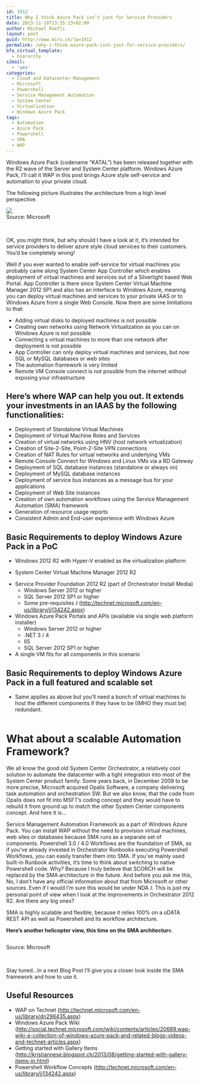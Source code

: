 ```yaml
---
id: 1912
title: Why I think Azure Pack isn’t just for Service Providers
date: 2013-11-18T23:35:23+02:00
author: Michael Rüefli
layout: post
guid: http://www.miru.ch/?p=1912
permalink: /why-i-think-azure-pack-isnt-just-for-service-providers/
bfa_virtual_template:
  - hierarchy
s2mail:
  - 'yes'
categories:
  - Cloud and Datacenter Management
  - Microsoft
  - Powershell
  - Service Management Automation
  - System Center
  - Virtualization
  - Windows Azure Pack
tags:
  - Automation
  - Azure Pack
  - Powershell
  - SMA
  - WAP
---
```

Windows Azure Pack (codename &#8220;KATAL&#8221;) has been released together with the R2 wave of the Server and System Center platform. Windows Azure Pack, I&#8217;ll call it WAP in this post brings Azure style self-service and automation to your private cloud.

The following picture illustrates the architecture from a high level perspective.

![](../images/2013/11/111813_2202_WhyIthinkAz1.png)  
Source: Microsoft

&nbsp;

OK, you might think, but why should I have a look at it, it&#8217;s intended for service providers to deliver azure style cloud services to their customers. You&#8217;d be completely wrong!

Well if you ever wanted to enable self-service for virtual machines you probably came along System Center App Controller which enables deployment of virtual machines and services out of a Silverlight based Web Portal. App Controller is there since System Center Virtual Machine Manager 2012 SP1 and also has an interface to Windows Azure, meaning you can deploy virtual machines and services to your private IAAS or to Windows Azure from a single Web Console. Now there are some limitations to that:

  * Adding virtual disks to deployed machines is not possible
  * Creating own networks using Network Virtualization as you can on Windows Azure is not possible
  * Connecting s virtual machines to more than one network after deployment is not possible
  * App Controller can only deploy virtual machines and services, but now SQL or MySQL databases or web sites
  * The automation framework is very limited
  * Remote VM Console connect is not possible from the internet without exposing your infrastructure

## Here&#8217;s where WAP can help you out. It extends your investments in an IAAS by the following functionalities:

  * Deployment of Standalone Virtual Machines
  * Deployment of Virtual Machine Roles and Services
  * Creation of virtual networks using HNV (host network virtualization)
  * Creation of Site-2-Site, Point-2-Site VPN connections
  * Creation of NAT Rules for virtual networks and underlying VMs
  * Remote Console Connect for Windows and Linux VMs via a RD Gateway
  * Deployment of SQL database instances (standalone or always on)
  * Deployment of MySQL database instances
  * Deployment of service bus instances as a message bus for your applications
  * Deployment of Web Site instances
  * Creation of own automation workflows using the Service Management Automation (SMA) framework
  * Generation of resource usage reports
  * Consistent Admin and End-user experience with Windows Azure

## Basic Requirements to deploy Windows Azure Pack in a PoC

  * Windows 2012 R2 with Hyper-V enabled as the virtualization platform
  * System Center Virtual Machine Manager 2012 R2
  * <div>
      Service Provider Foundation 2012 R2 (part of Orchestrator Install Media)
    </div>
    
      * Windows Server 2012 or higher
      * SQL Server 2012 SP1 or higher
      * Some pre-requisites <span style="font-family: Wingdings;">J</span> (<http://technet.microsoft.com/en-us/library/jj134242.aspx>)
  * <div>
      Windows Azure Pack Portals and APIs (available via single web platform installer)
    </div>
    
      * Windows Server 2012 or higher
      * .NET 3 / 4
      * IIS
      * SQL Server 2012 SP1 or higher
  * <div>
      A single VM fits for all components in this scenario
    </div>
    
    <p style="margin-left: 36pt;">
      </li> </ul> 
      
      <h2>
        Basic Requirements to deploy Windows Azure Pack in a full featured and scalable set
      </h2>
      
      <ul>
        <li>
          Same applies as above but you&#8217;ll need a bunch of virtual machines to host the different components if they have to be (IMHO they must be) redundant.
        </li>
      </ul>
      
      <p>
        <img alt="" src="../images/2013/11/111813_2202_WhyIthinkAz2.png" />
      </p>
      
      <h1>
        What about a scalable Automation Framework?
      </h1>
      
      <p>
        We all know the good old System Center Orchestrator, a relatively cool solution to automate the datacenter with a tight integration into most of the System Center product family. Some years back, in December 2009 to be more precise, Microsoft acquired Opalis Software, a company delivering task automation and orchestration SW. But we also know, that the code from Opalis does not fit into MSFT&#8217;s coding concept and they would have to rebuild it from ground up to match the other System Center components concept. And here it is…
      </p>
      
      <p>
        Service Management Automation Framework as a part of Windows Azure Pack. You can install WAP without the need to provision virtual machines, web sites or databases because SMA runs as a separate set of components. Powershell 3.0 / 4.0 Workflows are the foundation of SMA, so if you&#8217;ve already invested in Orchestrator Runbooks executing Powershell Workflows, you can easily transfer them into SMA. If you&#8217;ve mainly used built-in Runbook activities, it&#8217;s time to think about switching to native Powershell code. Why? Because I truly believe that SCORCH will be replaced by the SMA architecture in the future. And before you ask me this, No, I don&#8217;t have any official information about that from Microsoft or other sources. Even if I would I&#8217;m sure this would be under NDA <span style="font-family: Wingdings;">J</span>. This is just my personal point of view when I look at the improvements in Orchestrator 2012 R2. Are there any big ones?
      </p>
      
      <p>
        SMA is highly scalable and flexible, because it relies 100% on a oDATA REST API as well as Powershell and its workflow architecture.
      </p>
      
      <p>
        <strong>Here&#8217;s another helicopter view, this time on the SMA architectur</strong>e.
      </p>
      
      <p>
        <img alt="" src="../images/2013/11/111813_2202_WhyIthinkAz3.png" />
      </p>
      
      <p>
        Source: Microsoft
      </p>
      
      <p>
        &nbsp;
      </p>
      
      <p>
        Stay tuned…In a next Blog Post I&#8217;ll give you a closer look inside the SMA framework and how to use it.
      </p>
      
      <h2>
        Useful Resources
      </h2>
      
      <ul>
        <li>
          WAP on Technet (<a href="http://technet.microsoft.com/en-us/library/dn296435.aspx">http://technet.microsoft.com/en-us/library/dn296435.aspx</a>)
        </li>
        <li>
          Windows Azure Pack Wiki (<a href="http://social.technet.microsoft.com/wiki/contents/articles/20689.wap-wiki-a-collection-of-windows-azure-pack-and-related-blogs-videos-and-technet-articles.aspx">http://social.technet.microsoft.com/wiki/contents/articles/20689.wap-wiki-a-collection-of-windows-azure-pack-and-related-blogs-videos-and-technet-articles.aspx</a>)
        </li>
        <li>
          Getting started with Gallery Items (<a href="http://kristiannese.blogspot.ch/2013/08/getting-started-with-gallery-items-in.html">http://kristiannese.blogspot.ch/2013/08/getting-started-with-gallery-items-in.html</a>)
        </li>
        <li>
          <div>
            Powershell Workflow Concepts (<a href="http://technet.microsoft.com/en-us/library/jj134242.aspx">http://technet.microsoft.com/en-us/library/jj134242.aspx</a>)
          </div>
        </li>
      </ul>
      
      <p>
        &nbsp;
      </p>